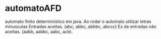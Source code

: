 # automatoAFD
automato finito deterministico em java.
Ao rodar o automato utilizar letras minusculas 
Entradas aceitas.
(abc,
 abbc,
 abbbc,
 abccc)
Ex de entradas não aceitas.
(aabb,
 aabbc,
 aabc,
acb).
